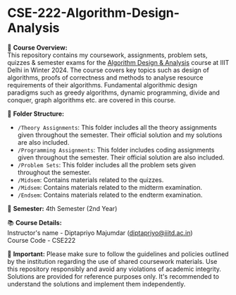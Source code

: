 # CSE-222-Algorithm-Design-Analysis

📘 **Course Overview:** <br>
This repository contains my coursework, assignments, problem sets, quizzes & semester exams for the [Algorithm Design &amp; Analysis](https://techtree.iiitd.edu.in/viewDescription/filename?=CSE222) course at IIIT Delhi in Winter 2024.
The course covers key topics such as design of algorithms, proofs of correctness and methods to analyse resource requirements of their algorithms. Fundamental algorithmic design paradigms such as greedy algorithms, dynamic programming, divide and conquer, graph algorithms etc. are covered in this course.

📂 **Folder Structure:**
- `/Theory Assignments`: This folder includes all the theory assignments given throughout the semester. Their official solution and my solutions are also included.
- `/Programming Assignments`: This folder includes coding assignments given throughout the semester. Their official solution are also included.
- `/Problem Sets`: This folder includes all the problem sets given throughout the semester.
- `/Midsem`: Contains materials related to the quizzes.
- `/Midsem`: Contains materials related to the midterm examination.
- `/Endsem`: Contains materials related to the endterm examination.

📅 **Semester:**
4th Semester (2nd Year)

📚 **Course Details:**<br>
Instructor's name - Diptapriyo Majumdar (diptapriyo@iiitd.ac.in) <br>
Course Code - CSE222

📌 **Important:**
Please make sure to follow the guidelines and policies outlined by the institution regarding the use of shared coursework materials. Use this repository responsibly and avoid any violations of academic integrity. Solutions are provided for reference purposes only. It's recommended to understand the solutions and implement them independently.

